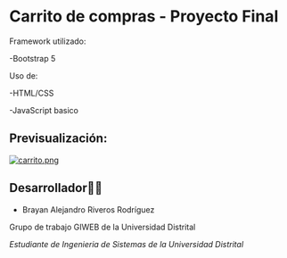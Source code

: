 # Carrito de compras - Proyecto Final

Framework utilizado:

-Bootstrap 5

Uso de:

-HTML/CSS

-JavaScript basico

## Previsualización:


[![carrito.png](https://i.postimg.cc/vBxZ67yM/carrito.png)](https://postimg.cc/qh0TP3gZ)


## Desarrollador👨‍💻

* Brayan Alejandro Riveros Rodríguez 


Grupo de trabajo GIWEB de la Universidad Distrital

_Estudiante de Ingenieria de Sistemas de la Universidad Distrital_